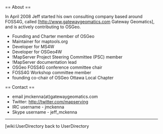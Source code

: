 == About ==                                                                                                                                                                  
                                                                                                                                                                             
In April 2008 Jeff started his own consulting company based around FOSS4G, called [http://www.gatewaygeomatics.com Gateway Geomatics], and is actively contributing to OSGeo.
                                                                                                                                                                             
  * Founding and Charter member of OSGeo                                                                                                                                     
  * Maintainer for maptools.org                                                                                                                                              
  * Developer for MS4W                                                                                                                                                       
  * Developer for OSGeo4W                                                                                                                                                    
  * !MapServer Project Steering Committee (PSC) member                                                                                                                       
  * !MapServer documentation lead                                                                                                                                            
  * OSGeo FOSS4G conference committee chair                                                                                                                                  
  * FOSS4G Workshop committee member                                                                                                                                         
  * founding co-chair of OSGeo Ottawa Local Chapter                                                                                                                          
                                                                                                                                                                             
== Contact ==                                                                                                                                                                
                                                                                                                                                                             
  * email jmckenna(at)gatewaygeomatics.com                                                                                                                                   
  * Twitter: http://twitter.com/mapserving                                                                                                                                   
  * IRC username - jmckenna                                                                                                                                                  
  * Skype username - jeff_mckenna                                                                                                                                            
                                                                                                                                                                             
----                                                                                                                                                                         
[wiki:UserDirectory back to UserDirectory
